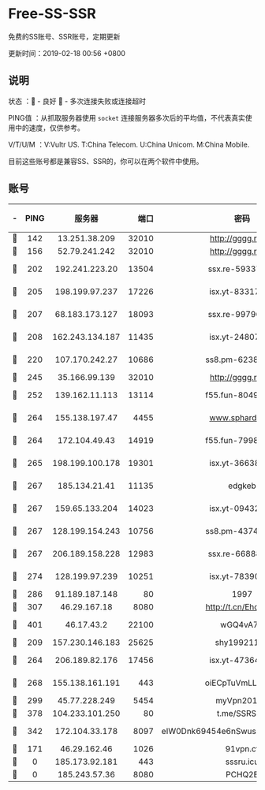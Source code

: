 # Free-SS-SSR

免费的SS账号、SSR账号，定期更新

更新时间：2019-02-18 00:56 +0800

## 说明

状态     ：🙂 - 良好 🙁 - 多次连接失败或连接超时

PING值   ：从抓取服务器使用 `socket` 连接服务器多次后的平均值，不代表真实使用中的速度，仅供参考。

V/T/U/M  ：V:Vultr US. T:China Telecom. U:China Unicom. M:China Mobile.

目前这些账号都是兼容SS、SSR的，你可以在两个软件中使用。

## 账号

|-|PING|服务器|端口|密码|加密方式|区域|V/T/U/M|
|:----:|:----:|:-----:|-----:|:----:|:----:|:----:|:----:|
|🙂|142|13.251.38.209|32010|http://gggg.rocks|chacha20|SG|10↑/10↑/9↑/10↑|
|🙂|156|52.79.241.242|32010|http://gggg.rocks|chacha20|KR|9↑/9↑/9↑/8↑|
|🙂|202|192.241.223.20|13504|ssx.re-59337891|aes-256-cfb|US|7↑/7↑/7↑/7↑|
|🙂|205|198.199.97.237|17226|isx.yt-83317505|aes-256-cfb|US|5↑/5↑/5↑/5↑|
|🙂|207|68.183.173.127|18093|ssx.re-99796955|aes-256-cfb|US|7↑/7↑/7↑/7↑|
|🙂|208|162.243.134.187|11435|isx.yt-24807418|aes-256-cfb|US|5↑/5↑/5↑/5↑|
|🙂|220|107.170.242.27|10686|ss8.pm-62386550|aes-256-cfb|US|10↑/10↑/10↑/10↑|
|🙂|245|35.166.99.139|32010|http://gggg.rocks|chacha20|US|10↑/10↑/10↑/10↑|
|🙂|252|139.162.11.113|13114|f55.fun-80490883|aes-256-cfb|SG|10↑/10↑/10↑/10↑|
|🙂|264|155.138.197.47|4455|www.sphard.com|aes-256-cfb|US|7↑/9↑/9↑/10↑|
|🙂|264|172.104.49.43|14919|f55.fun-79987734|aes-256-cfb|SG|10↑/10↑/10↑/10↑|
|🙂|265|198.199.100.178|19301|isx.yt-36638945|aes-256-cfb|US|5↑/5↑/5↑/5↑|
|🙂|267|185.134.21.41|11135|edgkeb|aes-256-cfb|GB|10↑/10↑/10↑/10↑|
|🙂|267|159.65.133.204|14023|isx.yt-09432950|aes-256-cfb|SG|5↑/5↑/5↑/5↑|
|🙂|267|128.199.154.243|10756|ss8.pm-43747025|aes-256-cfb|SG|10↑/10↑/10↑/10↑|
|🙂|267|206.189.158.228|12983|ssx.re-66888267|aes-256-cfb|SG|7↑/7↑/7↑/7↑|
|🙂|274|128.199.97.239|10251|isx.yt-78390811|aes-256-cfb|SG|5↑/5↑/5↑/5↑|
|🙂|286|91.189.187.148|80|1997|chacha20|US|8↑/8↑/8↑/8↑|
|🙂|307|46.29.167.18|8080|http://t.cn/EhdmTxe|rc4-md5|RU|10↑/10↑/10↑/10↑|
|🙂|401|46.17.43.2|22100|wGQ4vA7D|aes-256-gcm|RU|5↓/10↑/10↑/10↑|
|🙂|209|157.230.146.183|25625|shy19921124|rc4-md5|US|10↑/9↑/9↑/9↑|
|🙂|264|206.189.82.176|17456|isx.yt-47364283|aes-256-cfb|SG|5↑/5↑/5↑/5↑|
|🙂|268|155.138.161.191|443|oiECpTuVmLLxk4Ts|aes-256-cfb|US|9↑/10↑/10↑/10↑|
|🙂|299|45.77.228.249|5454|myVpn2019[]|rc4-md5|GB|10↑/10↑/10↑/10↑|
|🙂|378|104.233.101.250|80|t.me/SSRSUB|rc4-md5|CA|10↑/10↑/10↑/10↑|
|🙂|342|172.104.33.178|8097|eIW0Dnk69454e6nSwuspv9DmS201tQ0D|aes-256-cfb|SG|10↑/10↑/10↑/10↑|
|🙁|171|46.29.162.46|1026|91vpn.cf|rc4-md5|RU|8↓/9↑/9↑/10↑|
|🙁|0|185.173.92.181|443|sssru.icu|rc4-md5|RU|10↑/10↑/10↑/10↑|
|🙁|0|185.243.57.36|8080|PCHQ2E|rc4-md5|US|9↑/9↑/9↑/9↑|
